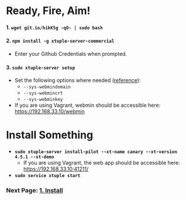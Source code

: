 # Ready, Fire, Aim!

#### 1. `wget git.io/hikK5g -qO- | sudo bash`
#### 2. `npm install -g xtuple-server-commercial`
- Enter your Github Credentials when prompted.

#### 3. `sudo xtuple-server setup`
- Set the following options where needed ([reference](https://github.com/xtuple/xtuple-server/wiki/3.-Reference#setup)):
  - `--sys-webmindomain`
  - `--sys-webmincrt`
  - `--sys-webminkey`
- If you are using Vagrant, webmin should be accessible here: https://192.168.33.10/webmin

# Install Something

- **`sudo xtuple-server install-pilot --xt-name canary --xt-version 4.5.1 --xt-demo`**
  - If you are using Vagrant, the web app should be accessible here: https://192.168.33.10:41211/
- **`sudo service xtuple start`**

### Next Page: [1. Install](https://github.com/xtuple/xtuple-server/wiki/1.-Install)


